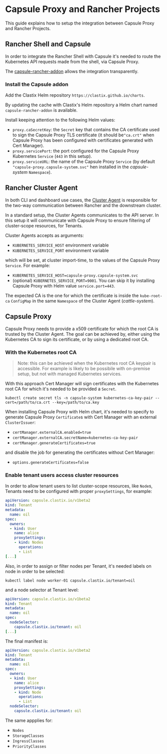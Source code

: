 # Capsule Proxy and Rancher Projects

This guide explains how to setup the integration between Capsule Proxy and Rancher Projects.

## Rancher Shell and Capsule

In order to integrate the Rancher Shell with Capsule it's needed to route the Kubernetes API requests made from the shell, via Capsule Proxy.

The [capsule-rancher-addon](https://github.com/clastix/capsule-addon-rancher/tree/master/charts/capsule-rancher-addon) allows the integration transparently.

### Install the Capsule addon

Add the Clastix Helm repository `https://clastix.github.io/charts`.

By updating the cache with Clastix's Helm repository a Helm chart named `capsule-rancher-addon` is available.

Install keeping attention to the following Helm values:

* `proxy.caSecretKey`: the `Secret` key that contains the CA certificate used to sign the Capsule Proxy TLS certificate (it should be`"ca.crt"` when Capsule Proxy has been configured with certificates generated with Cert Manager).
* `proxy.servicePort`: the port configured for the Capsule Proxy Kubernetes `Service` (`443` in this setup).
* `proxy.serviceURL`: the name of the Capsule Proxy `Service` (by default `"capsule-proxy.capsule-system.svc"` hen installed in the *capsule-system* `Namespace`).

## Rancher Cluster Agent

In both CLI and dashboard use cases, the [Cluster Agent](https://ranchermanager.docs.rancher.com/v2.5/how-to-guides/new-user-guides/kubernetes-clusters-in-rancher-setup/launch-kubernetes-with-rancher/about-rancher-agents) is responsible for the two-way communication between Rancher and the downstream cluster.

In a standard setup, the Cluster Agents communicates to the API server. In this setup it will communicate with Capsule Proxy to ensure filtering of cluster-scope resources, for Tenants.

Cluster Agents accepts as arguments:
- `KUBERNETES_SERVICE_HOST` environment variable
- `KUBERNETES_SERVICE_PORT` environment variable

which will be set, at cluster import-time, to the values of the Capsule Proxy `Service`. For example:
- `KUBERNETES_SERVICE_HOST=capsule-proxy.capsule-system.svc`
- (optional) `KUBERNETES_SERVICE_PORT=9001`. You can skip it by installing Capsule Proxy with Helm value `service.port=443`.

The expected CA is the one for which the certificate is inside the `kube-root-ca` `ConfigMap` in the same `Namespace` of the Cluster Agent (*cattle-system*).

## Capsule Proxy

Capsule Proxy needs to provide a x509 certificate for which the root CA is trusted by the Cluster Agent.
The goal can be achieved by, either using the Kubernetes CA to sign its certificate, or by using a dedicated root CA.

### With the Kubernetes root CA

> Note: this can be achieved when the Kubernetes root CA keypair is accessible. For example is likely to be possibile with on-premise setup, but not with managed Kubernetes services.

With this approach Cert Manager will sign certificates with the Kubernetes root CA for which it's needed to be provided a `Secret`.

```shell
kubectl create secret tls -n capsule-system kubernetes-ca-key-pair --cert=/path/to/ca.crt --key=/path/to/ca.key
```

When installing Capsule Proxy with Helm chart, it's needed to specify to generate Capsule Proxy `Certificate`s with Cert Manager with an external `ClusterIssuer`:
- `certManager.externalCA.enabled=true`
- `certManager.externalCA.secretName=kubernetes-ca-key-pair`
- `certManager.generateCertificates=true`

and disable the job for generating the certificates without Cert Manager:
- `options.generateCertificates=false`

### Enable tenant users access cluster resources

In order to allow tenant users to list cluster-scope resources, like `Node`s, Tenants need to be configured with proper `proxySettings`, for example:

```yaml
apiVersion: capsule.clastix.io/v1beta2
kind: Tenant
metadata:
  name: oil
spec:
  owners:
  - kind: User
    name: alice
    proxySettings:
    - kind: Nodes
      operations:
      - List
[...]
```

Also, in order to assign or filter nodes per Tenant, it's needed labels on node in order to be selected:

```shell
kubectl label node worker-01 capsule.clastix.io/tenant=oil
```

 and a node selector at Tenant level:

```yaml
apiVersion: capsule.clastix.io/v1beta2
kind: Tenant
metadata:
  name: oil
spec:
  nodeSelector:
    capsule.clastix.io/tenant: oil
[...]
```

The final manifest is:

```yaml
apiVersion: capsule.clastix.io/v1beta2
kind: Tenant
metadata:
  name: oil
spec:
  owners:
  - kind: User
    name: alice
    proxySettings:
    - kind: Node
      operations:
      - List
  nodeSelector:
    capsule.clastix.io/tenant: oil
```

The same appplies for:

- `Nodes`
- `StorageClasses`
- `IngressClasses`
- `PriorityClasses`

